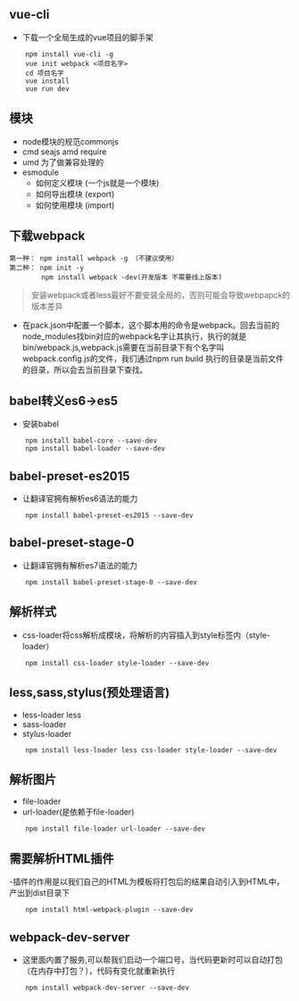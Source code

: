 ## vue-cli
- 下载一个全局生成的vue项目的脚手架
```
    npm install vue-cli -g
    vue init webpack <项目名字>
    cd 项目名字
    vue install
    vue run dev
```

## 模块
- node模块的规范commonjs
- cmd seajs amd require
- umd 为了做兼容处理的
- esmodule
    - 如何定义模块 (一个js就是一个模块)
    - 如何导出模块 (export)
    - 如何使用模块 (import)
    
## 下载webpack
```
第一种： npm install webpack -g （不建议使用）
第二种： npm init -y
        npm install webpack -dev(开发版本 不需要线上版本)

```
> 安装webpack或者less最好不要安装全局的，否则可能会导致webpapck的版本差异


- 在pack.json中配置一个脚本，这个脚本用的命令是webpack。回去当前的node_modules找bin对应的webpack名字让其执行，执行的就是bin/webpack.js,webpack.js需要在当前目录下有个名字叫webpack.config.js的文件，我们通过npm run build 执行的目录是当前文件的目录，所以会去当前目录下查找。

## babel转义es6->es5
- 安装babel
```
    npm install babel-core --save-dev
    npm install babel-loader --save-dev
```
## babel-preset-es2015
- 让翻译官拥有解析es6语法的能力
```
    npm install babel-preset-es2015 --save-dev
```
## babel-preset-stage-0
- 让翻译官拥有解析es7语法的能力
```
    npm install babel-preset-stage-0 --save-dev
```
## 解析样式
- css-loader将css解析成模块，将解析的内容插入到style标签内（style-loader）
```
    npm install css-loader style-loader --save-dev
```

## less,sass,stylus(预处理语言)
- less-loader less
- sass-loader
- stylus-loader
```
    npm install less-loader less css-loader style-loader --save-dev
```
## 解析图片
- file-loader 
- url-loader(是依赖于file-loader)
```
    npm install file-loader url-loader --save-dev
```

## 需要解析HTML插件
-插件的作用是以我们自己的HTML为模板将打包后的结果自动引入到HTML中，产出到dist目录下
```
    npm install html-webpack-plugin --save-dev
```

## webpack-dev-server
- 这里面内置了服务,可以帮我们启动一个端口号，当代码更新时可以自动打包（在内存中打包？），代码有变化就重新执行
```
    npm install webpack-dev-server --save-dev
```
